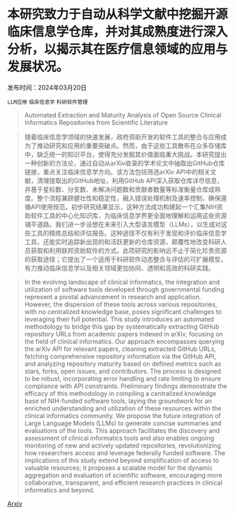 # 本研究致力于自动从科学文献中挖掘开源临床信息学仓库，并对其成熟度进行深入分析，以揭示其在医疗信息领域的应用与发展状况。

发布时间：2024年03月20日

`LLM应用` `临床信息学` `科研软件管理`

> Automated Extraction and Maturity Analysis of Open Source Clinical Informatics Repositories from Scientific Literature

> 随着临床信息学领域的快速发展，政府资助开发的软件工具的整合与应用成为了推动研究和应用的重要突破点。然而，由于这些工具散布在众多存储库中，缺乏统一的知识平台，使得充分发掘其价值面临重大挑战。本研究提出一种创新的方法论，通过自动从arXiv收录的学术论文中抽取出GitHub仓库链接，重点关注临床信息学方向。该方法包括筛选arXiv API中的相关文献，清理提取出的GitHub地址，利用GitHub API深入获取仓库详尽信息，并基于星标数、分支数、未解决问题数和贡献者数量等标准衡量仓库成熟度。整个流程兼顾健壮性和稳定性，融入错误处理机制及速率控制，确保遵循API使用规范。初步研究结果显示，这种方法成功构建起一个汇集NIH资助软件工具的中心化知识库，为临床信息学界更全面地理解和运用这些资源铺平道路。我们进一步设想在未来引入大型语言模型（LLMs），以生成对这些工具的精炼总结和评估报告。这种途径不仅有利于发现和评价临床信息学工具，还能实时追踪新出现的和活跃更新的仓库资源，颠覆性地改变科研人员获取和利用联邦资助软件的方式。此项研究的影响远不止于简化珍贵资源的获取途径；它提出了一个适用于科研软件动态整合与评估的可扩展模型，有力推动临床信息学以及相关领域更加协同、透明和高效的科研实践。

> In the evolving landscape of clinical informatics, the integration and utilization of software tools developed through governmental funding represent a pivotal advancement in research and application. However, the dispersion of these tools across various repositories, with no centralized knowledge base, poses significant challenges to leveraging their full potential. This study introduces an automated methodology to bridge this gap by systematically extracting GitHub repository URLs from academic papers indexed in arXiv, focusing on the field of clinical informatics. Our approach encompasses querying the arXiv API for relevant papers, cleaning extracted GitHub URLs, fetching comprehensive repository information via the GitHub API, and analyzing repository maturity based on defined metrics such as stars, forks, open issues, and contributors. The process is designed to be robust, incorporating error handling and rate limiting to ensure compliance with API constraints. Preliminary findings demonstrate the efficacy of this methodology in compiling a centralized knowledge base of NIH-funded software tools, laying the groundwork for an enriched understanding and utilization of these resources within the clinical informatics community. We propose the future integration of Large Language Models (LLMs) to generate concise summaries and evaluations of the tools. This approach facilitates the discovery and assessment of clinical informatics tools and also enables ongoing monitoring of new and actively updated repositories, revolutionizing how researchers access and leverage federally funded software. The implications of this study extend beyond simplification of access to valuable resources; it proposes a scalable model for the dynamic aggregation and evaluation of scientific software, encouraging more collaborative, transparent, and efficient research practices in clinical informatics and beyond.

[Arxiv](https://arxiv.org/abs/2403.14721)